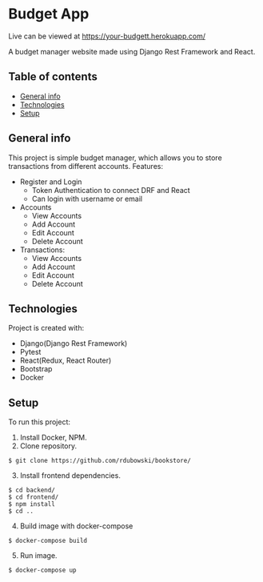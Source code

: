 # Budget App
Live  can be viewed at https://your-budgett.herokuapp.com/

A budget manager website made using Django Rest Framework and React.
## Table of contents
* [General info](#general-info)
* [Technologies](#technologies)
* [Setup](#setup)

## General info
This project is simple budget manager, which allows you to store transactions from different accounts. Features:
* Register and Login
  * Token Authentication to connect DRF and React
  * Can login with username or email
* Accounts
  * View Accounts
  * Add Account 
  * Edit Account
  * Delete Account
* Transactions:
  * View Accounts
  * Add Account 
  * Edit Account
  * Delete Account
	
## Technologies
Project is created with:
* Django(Django Rest Framework)
* Pytest
* React(Redux, React Router)
* Bootstrap
* Docker

## Setup
To run this project:
1. Install Docker, NPM.
2. Clone repository. 
```
$ git clone https://github.com/rdubowski/bookstore/ 
```
3. Install frontend dependencies.
``` 
$ cd backend/
$ cd frontend/
$ npm install
$ cd ..
```
4. Build image with docker-compose
``` 
$ docker-compose build
```
5. Run image.
``` 
$ docker-compose up
``` 
